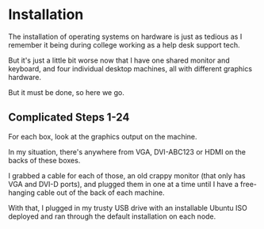 # Installation

The installation of operating systems on hardware is just as tedious as I remember it being during college working as a help desk support tech.

But it's just a little bit worse now that I have one shared monitor and keyboard, and four individual desktop machines, all with different graphics hardware.

But it must be done, so here we go.

## Complicated Steps 1-24

For each box, look at the graphics output on the machine.

In my situation, there's anywhere from VGA, DVI-ABC123 or HDMI on the backs of these boxes.

I grabbed a cable for each of those, an old crappy monitor (that only has VGA and DVI-D ports), and plugged them in one at a time until I have a free-hanging cable out of the back of each machine.

With that, I plugged in my trusty USB drive with an installable Ubuntu ISO deployed and ran through the default installation on each node.
